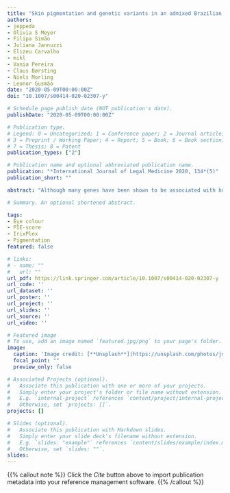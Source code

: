 ```yaml
---
title: "Skin pigmentation and genetic variants in an admixed Brazilian population of primarily European ancestry"
authors:
- jeppeda
- Olivia S Meyer
- Filipa Simão
- Juliana Jannuzzi
- Elizeu Carvalho
- mikl
- Vania Pereira
- Claus Børsting
- Niels Morling
- Leonor Gusmão 
date: "2020-05-09T00:00:00Z"
doi: "10.1007/s00414-020-02307-y"

# Schedule page publish date (NOT publication's date).
publishDate: "2020-05-09T00:00:00Z"

# Publication type.
# Legend: 0 = Uncategorized; 1 = Conference paper; 2 = Journal article;
# 3 = Preprint / Working Paper; 4 = Report; 5 = Book; 6 = Book section;
# 7 = Thesis; 8 = Patent
publication_types: ["2"]

# Publication name and optional abbreviated publication name.
publication: "*International Journal of Legal Medicine 2020, 134*(5)"
publication_short: ""

abstract: "Although many genes have been shown to be associated with human pigmentary traits and forensic prediction assays exist (e.g. HIrisPlex-S), the genetic knowledge about skin colour remains incomplete. The highly admixed Brazilian population is an interesting study population for investigation of the complex genotype-phenotype architecture of human skin colour because of its large variation. Here, we compared variants in 22 pigmentary genes with quantitative skin pigmentation levels on the buttock, arm, and forehead areas of 266 genetically admixed Brazilian individuals. The genetic ancestry of each individual was estimated by typing 46 AIM-InDels. The mean proportion of genetic ancestry was 68.8% European, 20.8% Sub-Saharan African, and 10.4% Native American. A high correlation (adjusted R2 = 0.65, p < 0.05) was observed between nine SNPs and quantitative skin pigmentation using multiple linear regression analysis. The correlations were notably smaller between skin pigmentation and biogeographic ancestry (adjusted R2 = 0.45, p < 0.05), or markers in the leading forensic skin colour prediction system, the HIrisPlex-S (adjusted R2 = 0.54, p < 0.05). Four of the nine SNPs, OCA2 rs1448484 (rank 2), APBA2 rs4424881 (rank 4), MFSD12 rs10424065 (rank 8), and TYRP1 1408799 (rank 9) were not investigated as part of the HIrisPlex-S selection process, and therefore not included in the HIrisPlex-S model. Our results indicate that these SNPs account for a substantial part of the skin colour variation in individuals of admixed ancestry. Hence, we suggest that these SNPs are considered when developing future skin colour prediction models."

# Summary. An optional shortened abstract.

tags:
- Eye colour
- PIE-score
- IrixPlex
- Pigmentation
featured: false

# links:
# - name: ""
#   url: ""
url_pdf: https://link.springer.com/article/10.1007/s00414-020-02307-y
url_code: ''
url_dataset: ''
url_poster: ''
url_project: ''
url_slides: ''
url_source: ''
url_video: ''

# Featured image
# To use, add an image named `featured.jpg/png` to your page's folder. 
image:
  caption: 'Image credit: [**Unsplash**](https://unsplash.com/photos/jdD8gXaTZsc)'
  focal_point: ""
  preview_only: false

# Associated Projects (optional).
#   Associate this publication with one or more of your projects.
#   Simply enter your project's folder or file name without extension.
#   E.g. `internal-project` references `content/project/internal-project/index.md`.
#   Otherwise, set `projects: []`.
projects: []

# Slides (optional).
#   Associate this publication with Markdown slides.
#   Simply enter your slide deck's filename without extension.
#   E.g. `slides: "example"` references `content/slides/example/index.md`.
#   Otherwise, set `slides: ""`.
slides:
---
```


{{% callout note %}}
Click the *Cite* button above to import publication metadata into your reference management software.
{{% /callout %}}


